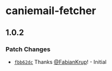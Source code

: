 # caniemail-fetcher

## 1.0.2

### Patch Changes

- [`fbb62dc`](https://github.com/FabianKrup/caniemail-fetcher/commit/fbb62dcd011765e2522b82387b8f49f43ea02217) Thanks [@FabianKrup](https://github.com/FabianKrup)! - Initial
